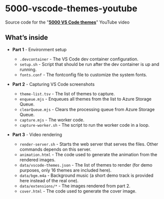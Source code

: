 # 5000-vscode-themes-youtube

Source code for the "**[5000 VS Code themes](https://youtu.be/fcVTjNu-xqw)**" YouTube video

## What’s inside

- **Part 1** - Environment setup

  - `.devcontainer` - The VS Code dev container configuration.
  - `setup.sh` - Script that should be run after the dev container is up and running.
  - `fonts.conf` - The fontconfig file to customize the system fonts.

- **Part 2** - Capturing VS Code screenshots

  - `theme-list.tsv` - The list of themes to capture.
  - `enqueue.mjs` - Enqueues all themes from the list to Azure Storage Queue.
  - `clearQueue.mjs` - Clears the processing queue from Azure Storage Queue.
  - `capture.mjs` - The worker code.
  - `capture-worker.sh` - The script to run the worker code in a loop.

- **Part 3** - Video rendering

  - `render-server.sh` - Starts the web server that serves the files. Other commands depends on this server.
  - `animation.html` - The code used to generate the animation from the rendered images.
  - `data/vscode-themes.json` - The list of themes to render (for demo purposes, only 16 themes are included here).
  - `data/bgm.m4a` - Background music (a short demo track is provided here instead of the real one).
  - `data/extensions/*` - The images rendered from part 2.
  - `cover.html` - The code used to generate the cover image.
